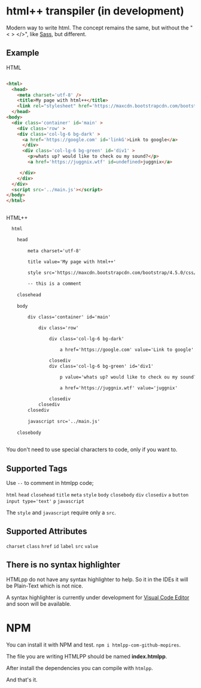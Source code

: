 # html++ transpiler (in development)

Modern way to write html. The concept remains the same, but without the "&lt; > &lt;/>", like <a href='https://github.com/sass/sass'>Sass</a>, but different.

## Example

HTML
```html

<html>
  <head>
    <meta charset='utf-8' />
    <title>My page with html++</title>
    <link rel="stylesheet" href='https://maxcdn.bootstrapcdn.com/bootstrap/4.5.0/css/bootstrap.min.css' />
  </head>
<body>
  <div class='container' id='main' >
    <div class='row' >
    <div class='col-lg-6 bg-dark' >
      <a href='https://google.com' id='linkG'>Link to google</a>
      </div>
      <div class='col-lg-6 bg-green' id='div1' >
        <p>whats up? would like to check ou my sound?</p>
        <a href='https://juggnix.wtf' id=undefined>juggnix</a>

     </div>
    </div>
  </div>
  <script src='../main.js'></script>
</body>
</html>
      
```

HTML++
```html
  html

    head
        
        meta charset='utf-8'
        
        title value='My page with html++'

        style src='https://maxcdn.bootstrapcdn.com/bootstrap/4.5.0/css/bootstrap.min.css'

        -- this is a comment
    
    closehead
    
    body

        div class='container' id='main'
            
            div class='row'

                div class='col-lg-6 bg-dark'

                    a href='https://google.com' value='Link to google' id='linkG'

                closediv
                div class='col-lg-6 bg-green' id='div1'

                    p value='whats up? would like to check ou my sound?'

                    a href='https://juggnix.wtf' value='juggnix'
                
                closediv
            closediv
        closediv
        
        javascript src='../main.js'
        
    closebody
   
```

You don't need to use special characters to code, only if you want to.

## Supported Tags

 Use ``` -- ``` to comment in htmlpp code;
 
```html```
```head```
```closehead```
```title```
```meta```
```style```
```body```
```closebody```
```div```
```closediv```
```a```
```button```
```input type='text'```
```p```
```javascript```

The ```style``` and ```javascript``` require only a ```src```.

## Supported Attributes

```charset```
```class```
```href```
```id```
```label```
```src``` 
```value```

## There is no syntax highlighter

HTMLpp do not have any syntax highlighter to help. So it in the IDEs it will be Plain-Text which is not nice.

A syntax highlighter is currently under development for <a href='https://code.visualstudio.com/'>Visual Code Editor</a> and soon will be available.


# NPM

You can install it with NPM and test. ```npm i htmlpp-com-github-mopires```.

The file you are writing HTMLPP should be named __index.htmlpp__.

After install the dependencies you can compile with ```htmlpp```.

And that's it.
